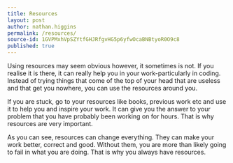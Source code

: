 ```yaml
---
title: Resources
layout: post
author: nathan.higgins
permalink: /resources/
source-id: 1GVPMxhVpSZYtfGHJRfgvHG5p6yfwOcaBNBtyoR0O9c8
published: true
---
```

Using resources may seem obvious however, it sometimes is not. If you realise it is there, it can really help you in your work-particularly in coding. Instead of trying things that come of the top of your head that are useless and that get you nowhere, you can use the resources around you.

If you are stuck, go to your resources like books, previous work etc and use it to help you and inspire your work. It can give you the answer to your problem that you have probably  been working on for hours. That is why resources are very important.

As you can see, resources can change everything. They can make your work better, correct and good. Without them, you are more than likely going to fail in what you are doing. That is why you always have resources.

